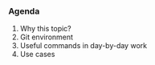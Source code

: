 ### Agenda

1. Why this topic?
1. Git environment
1. Useful commands in day-by-day work
1. Use cases
